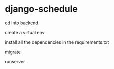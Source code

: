 # django-schedule

cd into backend

create a virtual env

install all the dependencies in the requirements.txt

migrate

runserver
